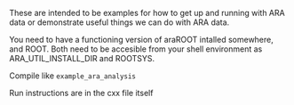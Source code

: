 These are intended to be examples for how to get up and running with ARA data or demonstrate useful things we can do with ARA data.

You need to have a functioning version of araROOT intalled somewhere, and ROOT. Both need to be accesible from your shell environment as ARA_UTIL_INSTALL_DIR and ROOTSYS.

Compile like `example_ara_analysis`

Run instructions are in the cxx file itself